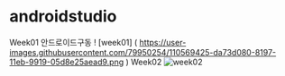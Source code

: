 # androidstudio
Week01
안드로이드구동
! [week01] ( https://user-images.githubusercontent.com/79950254/110569425-da73d080-8197-11eb-9919-05d8e25aead9.png )
Week02
![week02](https://user-images.githubusercontent.com/79950254/110569614-11e27d00-8198-11eb-8d11-7d8a059a53e6.PNG)
